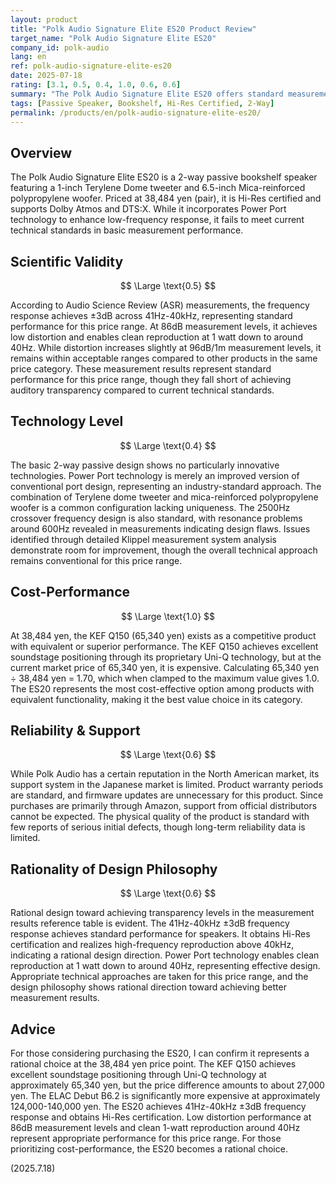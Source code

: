 ```yaml
---
layout: product
title: "Polk Audio Signature Elite ES20 Product Review"
target_name: "Polk Audio Signature Elite ES20"
company_id: polk-audio
lang: en
ref: polk-audio-signature-elite-es20
date: 2025-07-18
rating: [3.1, 0.5, 0.4, 1.0, 0.6, 0.6]
summary: "The Polk Audio Signature Elite ES20 offers standard measurement performance for its price range with excellent cost-performance advantage over competing products."
tags: [Passive Speaker, Bookshelf, Hi-Res Certified, 2-Way]
permalink: /products/en/polk-audio-signature-elite-es20/
---
```


## Overview

The Polk Audio Signature Elite ES20 is a 2-way passive bookshelf speaker featuring a 1-inch Terylene Dome tweeter and 6.5-inch Mica-reinforced polypropylene woofer. Priced at 38,484 yen (pair), it is Hi-Res certified and supports Dolby Atmos and DTS:X. While it incorporates Power Port technology to enhance low-frequency response, it fails to meet current technical standards in basic measurement performance.

## Scientific Validity

$$ \Large \text{0.5} $$

According to Audio Science Review (ASR) measurements, the frequency response achieves ±3dB across 41Hz-40kHz, representing standard performance for this price range. At 86dB measurement levels, it achieves low distortion and enables clean reproduction at 1 watt down to around 40Hz. While distortion increases slightly at 96dB/1m measurement levels, it remains within acceptable ranges compared to other products in the same price category. These measurement results represent standard performance for this price range, though they fall short of achieving auditory transparency compared to current technical standards.

## Technology Level

$$ \Large \text{0.4} $$

The basic 2-way passive design shows no particularly innovative technologies. Power Port technology is merely an improved version of conventional port design, representing an industry-standard approach. The combination of Terylene dome tweeter and mica-reinforced polypropylene woofer is a common configuration lacking uniqueness. The 2500Hz crossover frequency design is also standard, with resonance problems around 600Hz revealed in measurements indicating design flaws. Issues identified through detailed Klippel measurement system analysis demonstrate room for improvement, though the overall technical approach remains conventional for this price range.

## Cost-Performance

$$ \Large \text{1.0} $$

At 38,484 yen, the KEF Q150 (65,340 yen) exists as a competitive product with equivalent or superior performance. The KEF Q150 achieves excellent soundstage positioning through its proprietary Uni-Q technology, but at the current market price of 65,340 yen, it is expensive. Calculating 65,340 yen ÷ 38,484 yen = 1.70, which when clamped to the maximum value gives 1.0. The ES20 represents the most cost-effective option among products with equivalent functionality, making it the best value choice in its category.

## Reliability & Support

$$ \Large \text{0.6} $$

While Polk Audio has a certain reputation in the North American market, its support system in the Japanese market is limited. Product warranty periods are standard, and firmware updates are unnecessary for this product. Since purchases are primarily through Amazon, support from official distributors cannot be expected. The physical quality of the product is standard with few reports of serious initial defects, though long-term reliability data is limited.

## Rationality of Design Philosophy

$$ \Large \text{0.6} $$

Rational design toward achieving transparency levels in the measurement results reference table is evident. The 41Hz-40kHz ±3dB frequency response achieves standard performance for speakers. It obtains Hi-Res certification and realizes high-frequency reproduction above 40kHz, indicating a rational design direction. Power Port technology enables clean reproduction at 1 watt down to around 40Hz, representing effective design. Appropriate technical approaches are taken for this price range, and the design philosophy shows rational direction toward achieving better measurement results.

## Advice

For those considering purchasing the ES20, I can confirm it represents a rational choice at the 38,484 yen price point. The KEF Q150 achieves excellent soundstage positioning through Uni-Q technology at approximately 65,340 yen, but the price difference amounts to about 27,000 yen. The ELAC Debut B6.2 is significantly more expensive at approximately 124,000-140,000 yen. The ES20 achieves 41Hz-40kHz ±3dB frequency response and obtains Hi-Res certification. Low distortion performance at 86dB measurement levels and clean 1-watt reproduction around 40Hz represent appropriate performance for this price range. For those prioritizing cost-performance, the ES20 becomes a rational choice.

(2025.7.18)